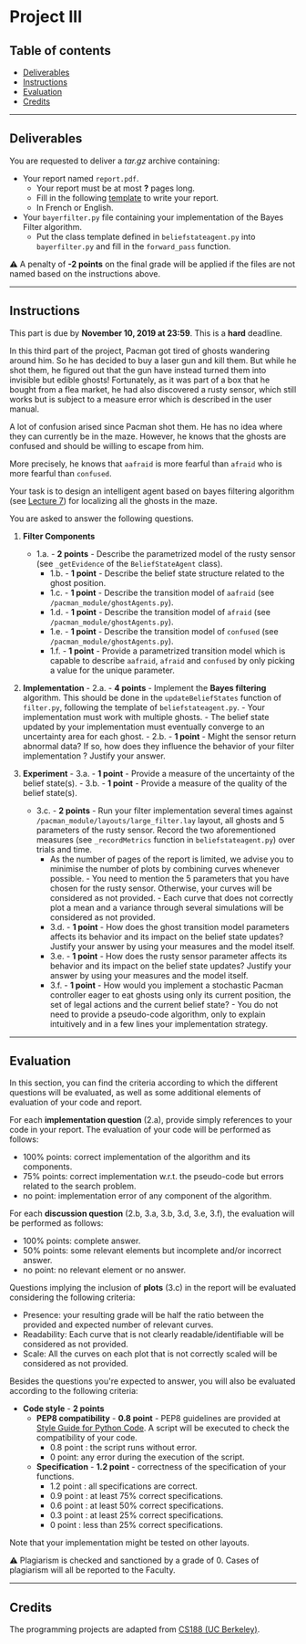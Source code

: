 
# Project III

## Table of contents

- [Deliverables](#deliverables)
- [Instructions](#instructions)
- [Evaluation](#evaluation)
- [Credits](#credits)

---

## Deliverables

You are requested to deliver a *tar.gz* archive containing:
 - Your report named `report.pdf`.
	 - Your report must be at most **?** pages long.
	 - Fill in the following [template](https://github.com/glouppe/info8006-introduction-to-ai/blob/master/projects/project3/template-project3.tex) to write your report.
	 - In French or English.
 - Your `bayerfilter.py` file containing your implementation of the Bayes Filter algorithm.
	 - Put the class template defined in `beliefstateagent.py` into `bayerfilter.py` and fill in the `forward_pass` function.

:warning: A penalty of **-2 points** on the final grade will be applied if the files are not named based on the instructions above.

---

## Instructions

This part is due by **November 10, 2019 at 23:59**. This is a **hard** deadline.

In this third part of the project, Pacman got tired of ghosts wandering around him. So he has decided to buy a laser gun and kill them. But while he shot them, he figured out that the gun have instead turned them into invisible but edible ghosts! Fortunately, as it was part of a box that he bought from a flea market, he had also discovered a rusty sensor, which still works but is subject to a measure error which is described in the user manual. 

A lot of confusion arised since Pacman shot them. He has no idea where they can currently be in the maze. However, he knows that the ghosts are confused and should be willing to escape from him.

More precisely, he knows that `aafraid` is more fearful than `afraid` who is more fearful than `confused`.

Your task is to design an intelligent agent based on bayes filtering algorithm (see [Lecture 7](https://glouppe.github.io/info8006-introduction-to-ai/?p=lecture7.md)) for localizing all the ghosts in the maze.

You are asked to answer the following questions.

 1. **Filter Components**

	 - 1.a. - **2 points** - Describe the parametrized model of the rusty sensor (see `_getEvidence` of the `BeliefStateAgent` class).
         - 1.b. - **1 point** - Describe the belief state structure related to the ghost position. 
         - 1.c. - **1 point** - Describe the transition model of `aafraid` (see `/pacman_module/ghostAgents.py`).
         - 1.d. - **1 point** - Describe the transition model of `afraid` (see `/pacman_module/ghostAgents.py`).
         - 1.e. - **1 point** - Describe the transition model of `confused` (see `/pacman_module/ghostAgents.py`).
         - 1.f. - **1 point** - Provide a parametrized transition model which is capable to describe `aafraid`, `afraid` and `confused` by only picking a value for the unique parameter.  


 2. **Implementation**
         - 2.a. - **4 points** - Implement the **Bayes filtering** algorithm. This should be done in the `updateBeliefStates` function of `filter.py`, following the template of `beliefstateagent.py`.
		 - Your implementation must work with multiple ghosts.
		 - The belief state updated by your implementation must eventually converge to an uncertainty area for each ghost. 
         - 2.b. - **1 point** - Might the sensor return abnormal data? If so, how does they influence the behavior of your filter implementation ? Justify your answer.

 3. **Experiment**
         - 3.a. - **1 point** - Provide a measure of the uncertainty of the belief state(s).
         - 3.b. - **1 point** - Provide a measure of the quality of the belief state(s).
	 - 3.c. - **2 points** - Run your filter implementation several times against `/pacman_module/layouts/large_filter.lay` layout, all ghosts and 5 parameters of the rusty sensor. Record the two aforementioned measures (see `_recordMetrics` function in `beliefstateagent.py`) over trials and time.
		 - As the number of pages of the report is limited, we advise you to minimise the number of plots by combining curves whenever possible.
                 - You need to mention the 5 parameters that you have chosen for the rusty sensor. Otherwise, your curves will be considered as not provided.
                 - Each curve that does not correctly plot a mean and a variance through several simulations will be considered as not provided.
         - 3.d. - **1 point** - How does the ghost transition model parameters affects its behavior and its impact on the belief state updates? Justify your answer by using your measures and the model itself.
         - 3.e. - **1 point** - How does the rusty sensor parameter affects its behavior and its impact on the belief state updates? Justify your answer by using your measures and the model itself.
         - 3.f. - **1 point** - How would you implement a stochastic Pacman controller eager to eat ghosts using only its current position, the set of legal actions and the current belief state?
                 - You do not need to provide a pseudo-code algorithm, only to explain intuitively and in a few lines your implementation strategy.


---

## Evaluation

In this section, you can find the criteria according to which the different questions will be evaluated, as well as some additional elements of evaluation of your code and report.

For each **implementation question** (2.a), provide simply references to your code in your report. The evaluation of your code will be performed as follows:
 - 100% points: correct implementation of the algorithm and its components.
 - 75% points: correct implementation w.r.t. the pseudo-code but errors related to the search problem.
 - no point: implementation error of any component of the algorithm.

For each **discussion question** (2.b, 3.a, 3.b, 3.d, 3.e, 3.f), the evaluation will be performed as follows:

 - 100% points: complete answer.
 - 50% points: some relevant elements but incomplete and/or incorrect answer.
 - no point: no relevant element or no answer.

Questions implying the inclusion of **plots** (3.c) in the report will be evaluated considering the following criteria:

 - Presence: your resulting grade will be half the ratio between the provided and expected number of relevant curves.
 - Readability: Each curve that is not clearly readable/identifiable will be considered as not provided.
 - Scale: All the curves on each plot that is not correctly scaled will be considered as not provided.

Besides the questions you're expected to answer, you will also be evaluated according to the following criteria:

 - **Code style** - **2 points**
	 - **PEP8 compatibility** - **0.8 point** - PEP8 guidelines are provided at [Style Guide for Python Code](https://www.python.org/dev/peps/pep-0008/).  A script will be executed to check the compatibility of your code.
		 - 0.8 point : the script runs without error.
		 - 0 point: any error during the execution of the script.
	 - **Specification** - **1.2 point** - correctness of the specification of your functions.
		- 1.2 point : all specifications are correct.
		- 0.9 point : at least 75% correct specifications.
		- 0.6 point : at least 50% correct specifications.
		- 0.3 point : at least 25% correct specifications.
		- 0 point : less than 25% correct specifications.

Note that your implementation might be tested on other layouts.

:warning: Plagiarism is checked and sanctioned by a grade of 0. Cases of plagiarism will all be reported to the Faculty.

---

## Credits

The programming projects are adapted from [CS188 (UC Berkeley)](http://ai.berkeley.edu/project_overview.html).
